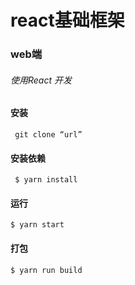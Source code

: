 ﻿# react基础框架
### web端
###### 使用React 开发

#### 安装
     git clone “url”
#### 安装依赖
     $ yarn install
#### 运行
    $ yarn start
#### 打包
    $ yarn run build
